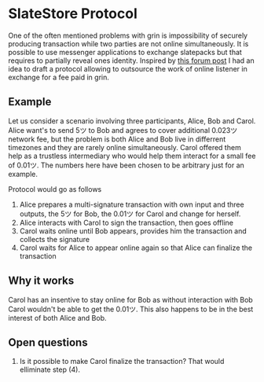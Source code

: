 # SlateStore Protocol

One of the often mentioned problems with grin is impossibility of securely producing transaction while two parties are not online simultaneously. It is possible to use messenger applications to exchange slatepacks but that requires to partially reveal ones identity. Inspired by [this forum post](https://forum.grin.mw/t/the-non-existing-problem-with-interactive-transactions-ux-rant/8515/15?u=renzokuken) I had an idea to draft a protocol allowing to outsource the work of online listener in exchange for a fee paid in grin.

## Example

Let us consider a scenario involving three participants, Alice, Bob and Carol. Alice want's to send 5ツ to Bob and agrees to cover additional 0.023ツ network fee, but the problem is both Alice and Bob live in differrent timezones and they are rarely online simultaneously. Carol offered them help as a trustless intermediary who would help them interact for a small fee of 0.01ツ. The numbers here have been chosen to be arbitrary just for an example.

Protocol would go as follows

1. Alice prepares a multi-signature transaction with own input and three outputs, the 5ツ for Bob, the 0.01ツ for Carol and change for herself.
2. Alice interacts with Carol to sign the transaction, then goes offline
3. Carol waits online until Bob appears, provides him the transaction and collects the signature
4. Carol waits for Alice to appear online again so that Alice can finalize the transaction

## Why it works

Carol has an insentive to stay online for Bob as without interaction with Bob Carol wouldn't be able to get the 0.01ツ. This also happens to be in the best interest of both Alice and Bob.

## Open questions

1. Is it possible to make Carol finalize the transaction? That would elliminate step (4).
